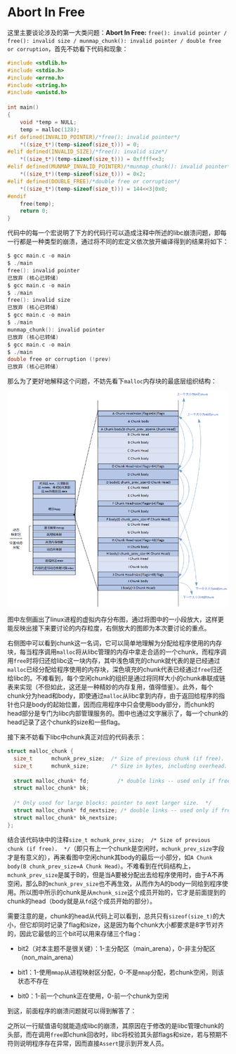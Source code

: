 # Abort In Free

这里主要谈论涉及的第一大类问题：**Abort In Free:**  `free(): invalid pointer / free(): invalid size / munmap_chunk(): invalid pointer / double free or corruption`，首先不妨看下代码和现象：

```C
#include <stdlib.h>
#include <stdio.h>
#include <errno.h>
#include <string.h>
#include <unistd.h>

int main()
{
    void *temp = NULL;
    temp = malloc(128);
#if defined(INVALID_POINTER)/*free(): invalid pointer*/
    *((size_t*)(temp-sizeof(size_t))) = 0;
#elif defined(INVALID_SIZE)/*free(): invalid size*/
    *((size_t*)(temp-sizeof(size_t))) = 0xffff<<3;
#elif defined(MUNMAP_INVALID_POINTER)/*munmap_chunk(): invalid pointer*/
    *((size_t*)(temp-sizeof(size_t))) = 0x2;
#elif defined(DOUBLE_FREE)/*double free or corruption*/
    *((size_t*)(temp-sizeof(size_t))) = 144<<3|0x0;
#endif
    free(temp);
	return 0;
}
```

代码中的每一个宏说明了下方的代码行可以造成注释中所述的libc崩溃问题，即每一行都是一种类型的崩溃，通过将不同的宏定义依次放开编译得到的结果将如下：

```C
$ gcc main.c -o main
$ ./main
free(): invalid pointer
已放弃 (核心已转储)
$ gcc main.c -o main
$ ./main
free(): invalid size
已放弃 (核心已转储)
$ gcc main.c -o main
$ ./main
munmap_chunk(): invalid pointer
已放弃 (核心已转储)
$ gcc main.c -o main
$ ./main
double free or corruption (!prev)
已放弃 (核心已转储)
```

那么为了更好地解释这个问题，不妨先看下`malloc`内存块的最底层组织结构：

![Image text](https://github.com/CallonHuang/EngineerLinux/raw/master/img-storage/malloc%E5%86%85%E5%AD%98%E7%BB%84%E7%BB%87.png)

图中左侧画出了linux进程的虚拟内存分布图，通过将图中的一小段放大，这样更能反映出接下来要讨论的内存粒度，右侧放大的图即为本次要讨论的重点。

右侧图中可以看到chunk这一名词，它可以简单地理解为分配给程序使用的内存块，每当程序调用`malloc`将从libc管理的内存中拿走合适的一个chunk，而程序调用`free`时将归还给libc这一块内存，其中浅色填充的chunk就代表的是已经通过`malloc`已经分配给程序使用的内存块，深色填充的chunk代表已经通过`free`归还给libc的。不难看到，每个空闲chunk的组织是通过将同样大小的chunk串联成链表来实现（不但如此，这还是一种精妙的内存复用，值得借鉴）。此外，每个chunk分为head和body，即使通过`malloc`从libc拿到内存，由于返回给程序的指针也只是body的起始位置，因而应用程序中只会使用body部分，而chunk的head部分是专门为libc内部管理服务的。图中也通过文字展示了，每一个chunk的head记录了这个chunk的size和一些flag。

接下来不妨看下libc中chunk真正对应的代码表示：

```c
struct malloc_chunk {
  size_t      mchunk_prev_size;  /* Size of previous chunk (if free).  */
  size_t      mchunk_size;       /* Size in bytes, including overhead. */

  struct malloc_chunk* fd;         /* double links -- used only if free. */
  struct malloc_chunk* bk;

  /* Only used for large blocks: pointer to next larger size.  */
  struct malloc_chunk* fd_nextsize; /* double links -- used only if free. */
  struct malloc_chunk* bk_nextsize;
};
```

结合该代码块中的注释`size_t mchunk_prev_size;  /* Size of previous chunk (if free).  */`（即只有上一个chunk是空闲时，`mchunk_prev_size`字段才是有意义的），再来看图中空闲chunk其body的最后一小部分，如`A Chunk body(B chunk_prev_size=A Chunk Head)`。不难看到在代码结构上，`mchunk_prev_size`是属于B的，但是当A要被分配出去给程序使用时，由于A不再空闲，那么B的`mchunk_prev_size`也不再生效，从而作为A的body一同给到程序使用。所以图中所示的chunk是从`mchunk_size`这个成员开始的，它才是前面提到的chunk的head（body就是从`fd`这个成员开始的部分）。

需要注意的是，chunk的head从代码上可以看到，总共只有`sizeof(size_t)`的大小，但它却同时记录了flag和size，这是因为每个chunk大小都要求是8字节对齐的，因此它最低的三个bit可以用来存储三个flag：

- bit2（对本主题不是很关键）：1-主分配区（main_arena），0-非主分配区（non_main_arena）
- bit1：1-使用`mmap`从进程映射区分配，0-不是`mmap`分配，若chunk空闲，则该状态不存在

- bit0：1-前一个chunk正在使用，0-前一个chunk为空闲

到这，前面程序的崩溃问题就可以得到解答了：

之所以一行赋值语句就能造成libc的崩溃，其原因在于修改的是libc管理chunk的头部，而在调用`free`即chunk回收时，libc将校验其头部flags和size，若与预期不符则说明程序存在异常，因而直接`Assert`提示到开发人员。









